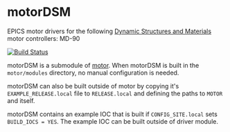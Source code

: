 # motorDSM
EPICS motor drivers for the following [Dynamic Structures and Materials](https://www.dynamic-structures.com/) motor controllers: MD-90

[![Build Status](https://github.com/Binary-Coalescence/motorDSM/actions/workflows/ci-scripts-build.yml/badge.svg)](https://github.com/Binary-Coalescence/motorDSM/actions/workflows/ci-scripts-build.yml)

motorDSM is a submodule of [motor](https://github.com/epics-modules/motor).  When motorDSM is built in the ``motor/modules`` directory, no manual configuration is needed.

motorDSM can also be built outside of motor by copying it's ``EXAMPLE_RELEASE.local`` file to ``RELEASE.local`` and defining the paths to ``MOTOR`` and itself.

motorDSM contains an example IOC that is built if ``CONFIG_SITE.local`` sets ``BUILD_IOCS = YES``.  The example IOC can be built outside of driver module.
